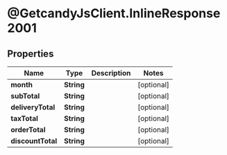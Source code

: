 # @GetcandyJsClient.InlineResponse2001

## Properties

Name | Type | Description | Notes
------------ | ------------- | ------------- | -------------
**month** | **String** |  | [optional] 
**subTotal** | **String** |  | [optional] 
**deliveryTotal** | **String** |  | [optional] 
**taxTotal** | **String** |  | [optional] 
**orderTotal** | **String** |  | [optional] 
**discountTotal** | **String** |  | [optional] 


